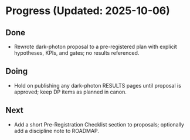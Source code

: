 # Progress (Updated: 2025-10-06)

## Done

- Rewrote dark-photon proposal to a pre-registered plan with explicit hypotheses, KPIs, and gates; no results referenced.

## Doing

- Hold on publishing any dark-photon RESULTS pages until proposal is approved; keep DP items as planned in canon.

## Next

- Add a short Pre-Registration Checklist section to proposals; optionally add a discipline note to ROADMAP.
